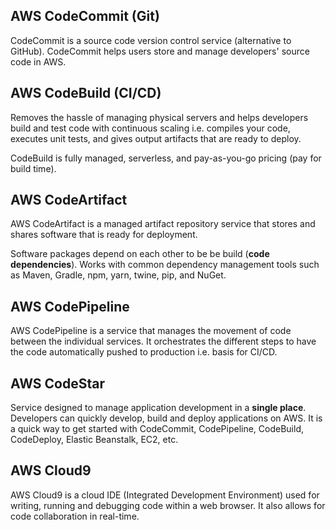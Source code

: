 ## AWS CodeCommit (Git)

CodeCommit is a source code version control service (alternative to GitHub). CodeCommit helps users store and manage developers' source code in AWS.

## AWS CodeBuild (CI/CD)

Removes the hassle of managing physical servers and helps developers build and test code with continuous scaling i.e. compiles your code, executes unit tests, and gives output artifacts that are ready to deploy.

CodeBuild is fully managed, serverless, and pay-as-you-go pricing (pay for build time).

## AWS CodeArtifact

AWS CodeArtifact is a managed artifact repository service that stores and shares software that is ready for deployment.

Software packages depend on each other to be be build (**code dependencies**). Works with common dependency management tools such as Maven, Gradle, npm, yarn, twine, pip, and NuGet.

## AWS CodePipeline

AWS CodePipeline is a service that manages the movement of code between the individual services. It orchestrates the different steps to have the code automatically pushed to production i.e. basis for CI/CD.

## AWS CodeStar

Service designed to manage application development in a **single place**. Developers can quickly develop, build and deploy applications on AWS. It is a quick way to get started with CodeCommit, CodePipeline, CodeBuild, CodeDeploy, Elastic Beanstalk, EC2, etc.

## AWS Cloud9

AWS Cloud9 is a cloud IDE (Integrated Development Environment) used for writing, running and debugging code within a web browser. It also allows for code collaboration in real-time.
